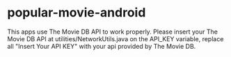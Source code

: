 # popular-movie-android

This apps use The Movie DB API to work properly.
Please insert your The Movie DB API at utilities/NetworkUtils.java on the API_KEY variable,
replace all "Insert Your API KEY" with your api provided by The Movie DB.

